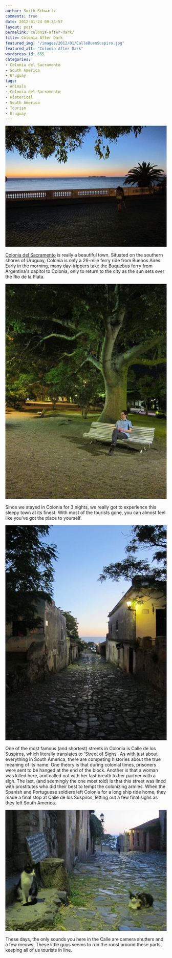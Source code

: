 ```yaml
---
author: Smith Schwartz
comments: true
date: 2012-01-24 09:34:57
layout: post
permalink: colonia-after-dark/
title: Colonia After Dark
featured_img: "/images/2012/01/CalleBuenSuspiro.jpg"
featured_alt: "Colonia After Dark"
wordpress_id: 655
categories:
- Colonia del Sacramento
- South America
- Uruguay
tags:
- Animals
- Colonia del Sacramento
- Historical
- South America
- Tourism
- Uruguay
---
```


![](/images/2012/01/Colonia240112_03.jpg)

[Colonia del Sacramento](http://schwartzography.com/2012/01/buen-suspiro-in-colonia-del-sacramento/) is really a beautiful town. Situated on the southern shores of Uruguay, Colonia is only a 26-mile ferry ride from Buenos Aires. Early in the morning, many day-trippers take the Buquebus ferry from Argentina's capitol to Colonia, only to return to the city as the sun sets over the Rio de la Plata.

![](/images/2012/01/Colonia240112_05.jpg)

Since we stayed in Colonia for 3 nights, we really got to experience this sleepy town at its finest. With most of the tourists gone, you can almost feel like you've got the place to yourself.

![](/images/2012/01/Colonia240112_01.jpg)

One of the most famous (and shortest) streets in Colonia is Calle de los Suspiros, which literally translates to 'Street of Sighs'. As with just about everything in South America, there are competing histories about the true meaning of its name. One theory is that during colonial times, prisoners were sent to be hanged at the end of the block. Another is that a woman was killed here, and called out with her last breath to her partner with a sigh. The last, (and seemingly the one most told) is that this street was lined with prostitutes who did their best to tempt the colonizing armies. When the Spanish and Portuguese soldiers left Colonia for a long ship ride home, they made a final stop at Calle de los Suspiros, letting out a few final sighs as they left South America. 

![](/images/2012/01/Colonia240112_02.jpg)

These days, the only sounds you here in the Calle are camera shutters and a few meows. These little guys seems to run the roost around these parts, keeping all of us tourists in line.
